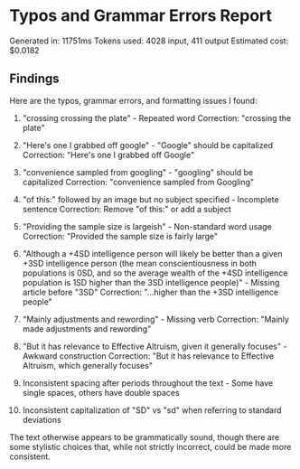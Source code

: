 # Typos and Grammar Errors Report

Generated in: 11751ms
Tokens used: 4028 input, 411 output
Estimated cost: $0.0182

## Findings

Here are the typos, grammar errors, and formatting issues I found:

1. "crossing crossing the plate" - Repeated word
Correction: "crossing the plate"

2. "Here's one I grabbed off google" - "Google" should be capitalized
Correction: "Here's one I grabbed off Google"

3. "convenience sampled from googling" - "googling" should be capitalized
Correction: "convenience sampled from Googling"

4. "of this:" followed by an image but no subject specified - Incomplete sentence
Correction: Remove "of this:" or add a subject

5. "Providing the sample size is largeish" - Non-standard word usage
Correction: "Provided the sample size is fairly large"

6. "Although a +4SD intelligence person will likely be better than a given +3SD intelligence person (the mean conscientiousness in both populations is 0SD, and so the average wealth of the +4SD intelligence population is 1SD higher than the 3SD intelligence people)" - Missing article before "3SD"
Correction: "...higher than the +3SD intelligence people"

7. "Mainly adjustments and rewording" - Missing verb
Correction: "Mainly made adjustments and rewording"

8. "But it has relevance to Effective Altruism, given it generally focuses" - Awkward construction
Correction: "But it has relevance to Effective Altruism, which generally focuses"

9. Inconsistent spacing after periods throughout the text - Some have single spaces, others have double spaces

10. Inconsistent capitalization of "SD" vs "sd" when referring to standard deviations

The text otherwise appears to be grammatically sound, though there are some stylistic choices that, while not strictly incorrect, could be made more consistent.